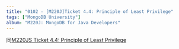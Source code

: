```yaml
---
title: "0102 - [M220J]Ticket 4.4: Principle of Least Privilege"
tags: ["MongoDB University"]
album: "M220J: MongoDB for Java Developers"
---
```


同[M220JS Ticket 4.4: Principle of Least Privilege](/2019/04/27/0087-m220js-ticket4.4)
